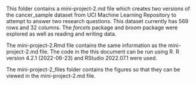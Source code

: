 This folder contains a mini-project-2.md file which creates two versions of the cancer_sample dataset from UCI Machine Learning Repository to attempt to answer two research questions. This dataset currently has 569 rows and 32 columns. The *forcets* package and *broom* package were explored as well as reading and writing data. 

The mini-project-2.Rmd file contains the same information as the mini-project-2.md file. The code in the this document can be run using R. R version 4.2.1 (2022-06-23) and RStudio 2022.07.1 were used.

The mini-project-2_files folder contains the figures so that they can be viewed in the mini-project-2.md file.
